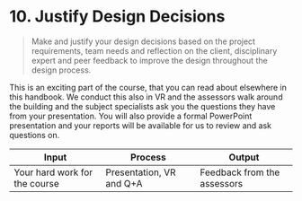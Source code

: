 # 10. Justify Design Decisions
> Make and justify your design decisions based on the project requirements, team needs and reflection on the client, disciplinary expert and peer feedback to improve the design throughout the design process.

This is an exciting part of the course, that you can read about elsewhere in this handbook. We conduct this also in VR and the assessors walk around the building and the subject specialists ask you the questions they have from your presentation. You will also provide a formal PowerPoint presentation and your reports will be available for us to review and ask questions on. 

| Input | Process | Output |
|-------|---------|--------|
| Your hard work for the course     | Presentation, VR and Q+A       | Feedback from the assessors      |
